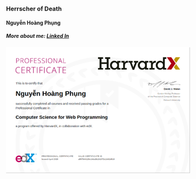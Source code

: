 ### Herrscher of Death
#### Nguyễn Hoàng Phụng
##### More about me: [Linked In](https://www.linkedin.com/in/phung-nguyen-hoang-1087661a4/)
![alt professional_certificate](https://github.com/Shadow-250/Shadow-250/blob/master/Screenshot%20from%202020-08-30%2019-21-32.png)

<!--
**Shadow-250/Shadow-250** is a ✨ _special_ ✨ repository because its `README.md` (this file) appears on your GitHub profile.

Here are some ideas to get you started:

- 🔭 I’m currently working on ...
- 🌱 I’m currently learning ...
- 👯 I’m looking to collaborate on ...
- 🤔 I’m looking for help with ...
- 💬 Ask me about ...
- 📫 How to reach me: ...
- 😄 Pronouns: ...
- ⚡ Fun fact: ...
-->
